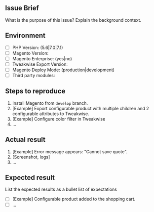 Issue Brief
--
What is the purpose of this issue? Explain the background context.

Environment
--
- [ ] PHP Version: (5.6|7.0|7.1)
- [ ] Magento Version:
- [ ] Magento Enterprise: (yes|no)
- [ ] Tweakwise Export Version:
- [ ] Magento Deploy Mode: (production|development)
- [ ] Third party modules:

Steps to reproduce
--
1. Install Magento from `develop` branch.
2. [Example] Export configurable product with multiple children and 2 configurable attributes to Tweakwise.
3. [Example] Configure color filter in Tweakwise
4. ...

Actual result
--
1. [Example] Error message appears: "Cannot save quote".
2. [Screenshot, logs]
3. ...

Expected result
--
List the expected results as a bullet list of expectations
- [ ] [Example] Configurable product added to the shopping cart.
- [ ] ...